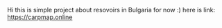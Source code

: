 Hi this is simple project about resovoirs in Bulgaria for now :) here is link: https://carpmap.online
